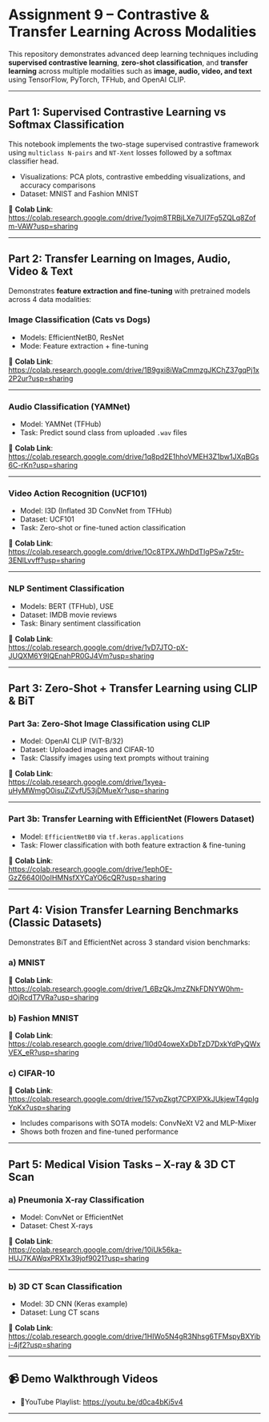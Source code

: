 # Assignment 9 – Contrastive & Transfer Learning Across Modalities  
This repository demonstrates advanced deep learning techniques including **supervised contrastive learning**, **zero-shot classification**, and **transfer learning** across multiple modalities such as **image, audio, video, and text** using TensorFlow, PyTorch, TFHub, and OpenAI CLIP.

---

## Part 1: Supervised Contrastive Learning vs Softmax Classification

This notebook implements the two-stage supervised contrastive framework using `multiclass N-pairs` and `NT-Xent` losses followed by a softmax classifier head.

- Visualizations: PCA plots, contrastive embedding visualizations, and accuracy comparisons
- Dataset: MNIST and Fashion MNIST

🔗 **Colab Link**:  
https://colab.research.google.com/drive/1yojm8TRBjLXe7UI7Fg5ZQLq8Zofm-VAW?usp=sharing

---

## Part 2: Transfer Learning on Images, Audio, Video & Text

Demonstrates **feature extraction and fine-tuning** with pretrained models across 4 data modalities:

### Image Classification (Cats vs Dogs)

- Models: EfficientNetB0, ResNet
- Mode: Feature extraction + fine-tuning

🔗 **Colab Link**:  
https://colab.research.google.com/drive/1B9gxi8iWaCmmzgJKChZ37gqPj1x2P2ur?usp=sharing

---

### Audio Classification (YAMNet)

- Model: YAMNet (TFHub)
- Task: Predict sound class from uploaded `.wav` files

🔗 **Colab Link**:  
https://colab.research.google.com/drive/1q8pd2E1hhoVMEH3Z1bw1JXqBGs6C-rKn?usp=sharing

---

### Video Action Recognition (UCF101)

- Model: I3D (Inflated 3D ConvNet from TFHub)
- Dataset: UCF101
- Task: Zero-shot or fine-tuned action classification

🔗 **Colab Link**:  
https://colab.research.google.com/drive/1Oc8TPXJWhDdTlgPSw7z5tr-3ENlLvvff?usp=sharing

---

###  NLP Sentiment Classification

- Models: BERT (TFHub), USE
- Dataset: IMDB movie reviews
- Task: Binary sentiment classification

🔗 **Colab Link**:  
https://colab.research.google.com/drive/1vD7JTO-pX-JUQXM6Y9IQEnahPR0GJ4Vm?usp=sharing

---

##  Part 3: Zero-Shot + Transfer Learning using CLIP & BiT

###  Part 3a: Zero-Shot Image Classification using CLIP

- Model: OpenAI CLIP (ViT-B/32)
- Dataset: Uploaded images and CIFAR-10
- Task: Classify images using text prompts without training

🔗 **Colab Link**:  
https://colab.research.google.com/drive/1xyea-uHyMWmgO0isuZiZvfU53jDMueXr?usp=sharing

---

###  Part 3b: Transfer Learning with EfficientNet (Flowers Dataset)

- Model: `EfficientNetB0` via `tf.keras.applications`
- Task: Flower classification with both feature extraction & fine-tuning

🔗 **Colab Link**:  
https://colab.research.google.com/drive/1ephOE-GzZ6640I0oIHMNsfXYCaYO6cQR?usp=sharing

---

##  Part 4: Vision Transfer Learning Benchmarks (Classic Datasets)

Demonstrates BiT and EfficientNet across 3 standard vision benchmarks:

### a) MNIST  

🔗 **Colab Link**:  
https://colab.research.google.com/drive/1_6BzQkJmzZNkFDNYW0hm-dOjRcdT7VRa?usp=sharing


### b) Fashion MNIST  

🔗 **Colab Link**:  
https://colab.research.google.com/drive/1I0d04oweXxDbTzD7DxkYdPyQWxVEX_eR?usp=sharing

### c) CIFAR-10  

🔗 **Colab Link**:  
https://colab.research.google.com/drive/157vpZkgt7CPXlPXkJUkjewT4gpIgYpKx?usp=sharing

- Includes comparisons with SOTA models: ConvNeXt V2 and MLP-Mixer
- Shows both frozen and fine-tuned performance


---

##  Part 5: Medical Vision Tasks – X-ray & 3D CT Scan

### a) Pneumonia X-ray Classification

- Model: ConvNet or EfficientNet
- Dataset: Chest X-rays

🔗 **Colab Link**:  
https://colab.research.google.com/drive/10iUk56ka-HUJ7KAWqxPRX1x39jof9021?usp=sharing

---

### b) 3D CT Scan Classification

- Model: 3D CNN (Keras example)
- Dataset: Lung CT scans

🔗 **Colab Link**:  
https://colab.research.google.com/drive/1HIWo5N4gR3Nhsg6TFMspyBXYibi-4jf2?usp=sharing

---

## 📹 Demo Walkthrough Videos

- 🎥YouTube Playlist: https://youtu.be/d0ca4bKi5v4

---

